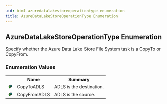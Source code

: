 ```yaml
---
uid: biml-azuredatalakestoreoperationtype-enumeration
title: AzureDataLakeStoreOperationType Enumeration
---
```


## AzureDataLakeStoreOperationType Enumeration

<div class="LanguageSummary"><div class ="SummaryItem">Specify whether the Azure Data Lake Store File System task is a CopyTo or CopyFrom.</div></div>
<div class="EnumValueGroup">

### Enumeration Values

<table id="EnumValue" class="MemberList"><tbody><tr><th class="MemberTypeIconColumnHeader">&nbsp;</th><th class="MemberNameColumnHeader">Name</th><th class="MemberSummaryColumnHeader">Summary</th></tr><tr class="cd0"><td align="center" class="MemberTypeIcon"><img src="enumValue.png"></img></td><td class="MemberName">CopyToADLS</td><td class="MemberSummary"><div class ="SummaryItem">ADLS is the destination.</div></td></tr><tr class="cd1"><td align="center" class="MemberTypeIcon"><img src="enumValue.png"></img></td><td class="MemberName">CopyFromADLS</td><td class="MemberSummary"><div class ="SummaryItem">ADLS is the source.</div></td></tr></tbody></table>
</div>